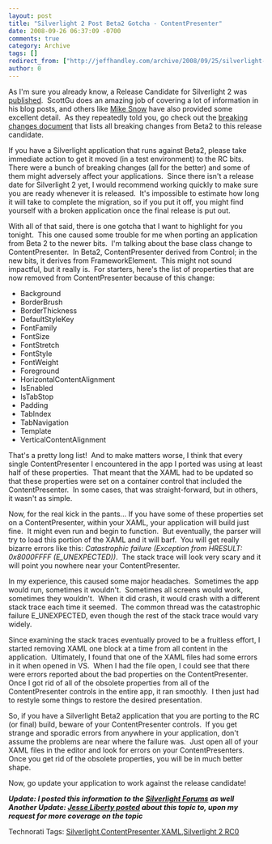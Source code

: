 ```yaml
---
layout: post
title: "Silverlight 2 Post Beta2 Gotcha - ContentPresenter"
date: 2008-09-26 06:37:09 -0700
comments: true
category: Archive
tags: []
redirect_from: ["http://jeffhandley.com/archive/2008/09/25/silverlight-2-post-beta2-gotcha---contentpresenter"]
author: 0
---
```

<!-- more -->
<p>As I'm sure you already know, a Release Candidate for Silverlight 2 was <a target="_blank" href="http://weblogs.asp.net/scottgu/archive/2008/09/25/silverlight-2-release-candidate-now-available.aspx">published</a>.  ScottGu does an amazing job of covering a lot of information in his blog posts, and others like <a target="_blank" href="http://silverlight.net/blogs/msnow/archive/2008/09/25/silverlight-version-2-rc0-release.aspx">Mike Snow</a> have also provided some excellent detail.  As they repeatedly told you, go check out the <a target="_blank" href="http://download.microsoft.com/download/6/F/E/6FE1F43D-9D0C-4346-AD08-602DF9BCB3CF/BreakingChangesBetweenBeta2andRelease.doc">breaking changes document</a> that lists all breaking changes from Beta2 to this release candidate.</p>
<p>If you have a Silverlight application that runs against Beta2, please take immediate action to get it moved (in a test environment) to the RC bits.  There were a bunch of breaking changes (all for the better) and some of them might adversely affect your applications.  Since there isn't a release date for Silverlight 2 yet, I would recommend working quickly to make sure you are ready whenever it is released.  It's impossible to estimate how long it will take to complete the migration, so if you put it off, you might find yourself with a broken application once the final release is put out.</p>
<p>With all of that said, there is one gotcha that I want to highlight for you tonight.  This one caused some trouble for me when porting an application from Beta 2 to the newer bits.  I'm talking about the base class change to ContentPresenter.  In Beta2, ContentPresenter derived from Control; in the new bits, it derives from FrameworkElement.  This might not sound impactful, but it really is.  For starters, here's the list of properties that are now removed from ContentPresenter because of this change:</p>
<ul>
    <li>Background </li>
    <li>BorderBrush </li>
    <li>BorderThickness </li>
    <li>DefaultStyleKey </li>
    <li>FontFamily </li>
    <li>FontSize </li>
    <li>FontStretch </li>
    <li>FontStyle </li>
    <li>FontWeight </li>
    <li>Foreground </li>
    <li>HorizontalContentAlignment </li>
    <li>IsEnabled </li>
    <li>IsTabStop </li>
    <li>Padding </li>
    <li>TabIndex </li>
    <li>TabNavigation </li>
    <li>Template </li>
    <li>VerticalContentAlignment </li>
</ul>
<p>That's a pretty long list!  And to make matters worse, I think that every single ContentPresenter I encountered in the app I ported was using at least half of these properties.  That meant that the XAML had to be updated so that these properties were set on a container control that included the ContentPresenter.  In some cases, that was straight-forward, but in others, it wasn't as simple.</p>
<p>Now, for the real kick in the pants... If you have some of these properties set on a ContentPresenter, within your XAML, your application will build just fine.  It might even run and begin to function.  But eventually, the parser will try to load this portion of the XAML and it will barf.  You will get really bizarre errors like this: <em>Catastrophic failure (Exception from HRESULT: 0x8000FFFF (E_UNEXPECTED))</em>.  The stack trace will look very scary and it will point you nowhere near your ContentPresenter.</p>
<p>In my experience, this caused some major headaches.  Sometimes the app would run, sometimes it wouldn't.  Sometimes all screens would work, sometimes they wouldn't.  When it did crash, it would crash with a different stack trace each time it seemed.  The common thread was the catastrophic failure E_UNEXPECTED, even though the rest of the stack trace would vary widely.</p>
<p>Since examining the stack traces eventually proved to be a fruitless effort, I started removing XAML one block at a time from all content in the application.  Ultimately, I found that one of the XAML files had some errors in it when opened in VS.  When I had the file open, I could see that there were errors reported about the bad properties on the ContentPresenter.  Once I got rid of all of the obsolete properties from all of the ContentPresenter controls in the entire app, it ran smoothly.  I then just had to restyle some things to restore the desired presentation.</p>
<p>So, if you have a Silverlight Beta2 application that you are porting to the RC (or final) build, beware of your ContentPresenter controls.  If you get strange and sporadic errors from anywhere in your application, don't assume the problems are near where the failure was.  Just open all of your XAML files in the editor and look for errors on your ContentPresenters.  Once you get rid of the obsolete properties, you will be in much better shape.</p>
<p>Now, go update your application to work against the release candidate!</p>
<p><strong><em>Update: I posted this information to the <a href="http://silverlight.net/forums/p/30375/97511.aspx#97511">Silverlight Forums</a> as well<br />
Another Update: <a href="http://silverlight.net/blogs/jesseliberty/archive/2008/09/28/rc0-amp-contentpresenter.aspx">Jesse Liberty posted</a> about this topic to, upon my request for more coverage on the topic</em></strong></p>
<div class="wlWriterSmartContent" id="scid:0767317B-992E-4b12-91E0-4F059A8CECA8:aaccb9c4-8bd1-4614-b5f6-d96ca6c2ff38" style="PADDING-RIGHT: 0px; DISPLAY: inline; PADDING-LEFT: 0px; FLOAT: none; PADDING-BOTTOM: 0px; MARGIN: 0px; PADDING-TOP: 0px">Technorati Tags: <a rel="tag" href="http://technorati.com/tags/Silverlight">Silverlight</a>,<a rel="tag" href="http://technorati.com/tags/ContentPresenter">ContentPresenter</a>,<a rel="tag" href="http://technorati.com/tags/XAML">XAML</a>,<a rel="tag" href="http://technorati.com/tags/Silverlight%202%20RC0">Silverlight 2 RC0</a></div>

